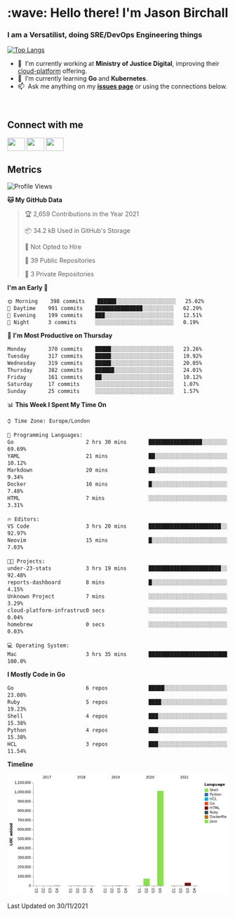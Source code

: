 <h1 align="left" id="jason-title">:wave: Hello there! I'm Jason Birchall</h1>
<h3 align="left">I am a Versatilist, doing SRE/DevOps Engineering things</h3>

[![Top Langs](https://github-readme-stats.vercel.app/api?username=jasonBirchall&show_icons=true&count_private=true&include_all_commits=true&theme=gruvbox)](https://github.com/anuraghazra/github-readme-stats)

- :office: &nbsp;I'm currently working at **Ministry of Justice Digital**, improving their [cloud-platform](https://github.com/ministryofjustice/cloud-platform) offering.
- :seedling: &nbsp;I’m currently learning **Go** and **Kubernetes**.
- :mailbox: &nbsp;Ask me anything on my **[issues page]** or using the connections below.


<br>

<h2>Connect with me</h2>
<p>
<a href="https://twitter.com/jsonBirchall" target="blank"><img align="center" src="https://cdn.jsdelivr.net/npm/simple-icons@3.0.1/icons/twitter.svg" alt="" height="30" width="40" /></a>
<a href="https://keybase.io/json0" target="blank"><img align="center" src="https://cdn.jsdelivr.net/npm/simple-icons@3.0.1/icons/keybase.svg" alt="" height="30" width="40" /></a>
<a href="https://www.reddit.com/user/kakorate" target="blank"><img align="center" src="https://cdn.jsdelivr.net/npm/simple-icons@3.0.1/icons/reddit.svg" alt="" height="30" width="40" /></a>
</p>

<h2>Metrics</h2>

<!--START_SECTION:waka-->
![Profile Views](http://img.shields.io/badge/Profile%20Views-5-blue)

**🐱 My GitHub Data** 

> 🏆 2,659 Contributions in the Year 2021
 > 
> 📦 34.2 kB Used in GitHub's Storage 
 > 
> 🚫 Not Opted to Hire
 > 
> 📜 39 Public Repositories 
 > 
> 🔑 3 Private Repositories  
 > 
**I'm an Early 🐤** 

```text
🌞 Morning    398 commits    ██████░░░░░░░░░░░░░░░░░░░   25.02% 
🌆 Daytime    991 commits    ███████████████░░░░░░░░░░   62.29% 
🌃 Evening    199 commits    ███░░░░░░░░░░░░░░░░░░░░░░   12.51% 
🌙 Night      3 commits      ░░░░░░░░░░░░░░░░░░░░░░░░░   0.19%

```
📅 **I'm Most Productive on Thursday** 

```text
Monday       370 commits    █████░░░░░░░░░░░░░░░░░░░░   23.26% 
Tuesday      317 commits    █████░░░░░░░░░░░░░░░░░░░░   19.92% 
Wednesday    319 commits    █████░░░░░░░░░░░░░░░░░░░░   20.05% 
Thursday     382 commits    ██████░░░░░░░░░░░░░░░░░░░   24.01% 
Friday       161 commits    ██░░░░░░░░░░░░░░░░░░░░░░░   10.12% 
Saturday     17 commits     ░░░░░░░░░░░░░░░░░░░░░░░░░   1.07% 
Sunday       25 commits     ░░░░░░░░░░░░░░░░░░░░░░░░░   1.57%

```


📊 **This Week I Spent My Time On** 

```text
⌚︎ Time Zone: Europe/London

💬 Programming Languages: 
Go                       2 hrs 30 mins       █████████████████░░░░░░░░   69.69% 
YAML                     21 mins             ██░░░░░░░░░░░░░░░░░░░░░░░   10.12% 
Markdown                 20 mins             ██░░░░░░░░░░░░░░░░░░░░░░░   9.34% 
Docker                   16 mins             █░░░░░░░░░░░░░░░░░░░░░░░░   7.48% 
HTML                     7 mins              ░░░░░░░░░░░░░░░░░░░░░░░░░   3.31%

🔥 Editors: 
VS Code                  3 hrs 20 mins       ███████████████████████░░   92.97% 
Neovim                   15 mins             █░░░░░░░░░░░░░░░░░░░░░░░░   7.03%

🐱‍💻 Projects: 
under-23-stats           3 hrs 19 mins       ███████████████████████░░   92.48% 
reports-dashboard        8 mins              █░░░░░░░░░░░░░░░░░░░░░░░░   4.15% 
Unknown Project          7 mins              ░░░░░░░░░░░░░░░░░░░░░░░░░   3.29% 
cloud-platform-infrastruc0 secs              ░░░░░░░░░░░░░░░░░░░░░░░░░   0.04% 
homebrew                 0 secs              ░░░░░░░░░░░░░░░░░░░░░░░░░   0.03%

💻 Operating System: 
Mac                      3 hrs 35 mins       █████████████████████████   100.0%

```

**I Mostly Code in Go** 

```text
Go                       6 repos             █████░░░░░░░░░░░░░░░░░░░░   23.08% 
Ruby                     5 repos             ████░░░░░░░░░░░░░░░░░░░░░   19.23% 
Shell                    4 repos             ███░░░░░░░░░░░░░░░░░░░░░░   15.38% 
Python                   4 repos             ███░░░░░░░░░░░░░░░░░░░░░░   15.38% 
HCL                      3 repos             ███░░░░░░░░░░░░░░░░░░░░░░   11.54%

```


**Timeline**

![Chart not found](https://raw.githubusercontent.com/jasonBirchall/jasonBirchall/main/charts/bar_graph.png) 


 Last Updated on 30/11/2021
<!--END_SECTION:waka-->

<!-- links -->

[issues page]: https://github.com/jasonBirchall/jasonBirchall/issues "jasonBirchall/issues"
